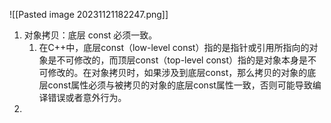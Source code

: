 ![[Pasted image 20231121182247.png]]
1. 对象拷贝：底层 const 必须一致。
	1. 在C++中，底层const（low-level const）指的是指针或引用所指向的对象是不可修改的，而顶层const（top-level const）指的是对象本身是不可修改的。在对象拷贝时，如果涉及到底层const，那么拷贝的对象的底层const属性必须与被拷贝的对象的底层const属性一致，否则可能导致编译错误或者意外行为。
2. 